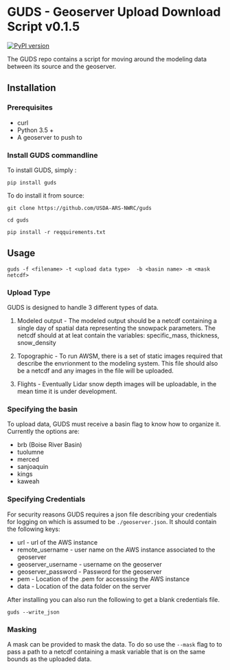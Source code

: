 # GUDS - Geoserver Upload Download Script v0.1.5
[![PyPI version](https://badge.fury.io/py/guds.svg)](https://badge.fury.io/py/guds)

The GUDS repo contains a script for moving around the modeling data between its
source and the geoserver.

## Installation

### Prerequisites

* curl
* Python 3.5 +
* A geoserver to push to

### Install GUDS commandline
To install GUDS, simply :

`pip install guds`

To do install it from source:

`git clone https://github.com/USDA-ARS-NWRC/guds`

`cd guds`

`pip install -r reqquirements.txt`

## Usage

`guds -f <filename> -t <upload data type>  -b <basin name> -m <mask netcdf>`

### Upload Type
GUDS is designed to handle 3 different types of data.

1. Modeled output - The modeled output should be a netcdf containing a single
day of spatial data representing the snowpack parameters. The netcdf should at
at leat contain the variables: specific_mass, thickness, snow_density

2. Topographic - To run AWSM, there is a set of static images required that describe
the envrionment to the modeling system. This file should also be a netcdf and
any images in the file will be uploaded.

3. Flights - Eventually  Lidar snow depth images will be uploadable, in the
mean time it is under development.

### Specifying the basin
To upload data, GUDS must receive a basin flag to know how to organize it.
Currently the options are:

  * brb (Boise River Basin)
  * tuolumne
  * merced
  * sanjoaquin
  * kings
  * kaweah

### Specifying Credentials
For security reasons GUDS requires a json file describing your credentials for
logging on which is assumed to be `./geoserver.json`. It should contain the
following keys:

  * url - url of the AWS instance
  * remote_username - user name on the AWS instance associated to the geoserver
  * geoserver_username - username on the geoserver
  * geoserver_password - Password for the geoserver
  * pem - Location of the .pem for accesssing the AWS instance
  * data - Location of the data folder on the server

After installing you can also run the following to get a blank credentials file.

`guds --write_json`

### Masking
A mask can be provided to mask the data. To do so use the `--mask` flag to
to pass a path to a netcdf containing a mask variable that is on the same bounds
as the uploaded data.
